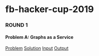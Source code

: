 # fb-hacker-cup-2019

### ROUND 1
#### Problem A: Graphs as a Service
[Problem](https://www.facebook.com/codingcompetitions/hacker-cup/2019/round-1/problems/A)
[Solution](https://github.com/juliehub/fb-hacker-cup-2019/blob/master/fb_hackercup_2019_problemA_graphs_as_a_service.py)
[Input](https://github.com/juliehub/fb-hacker-cup-2019/blob/master/graphs_as_a_service.in)
[Output](https://github.com/juliehub/fb-hacker-cup-2019/blob/master/graphs_as_a_service.out)
